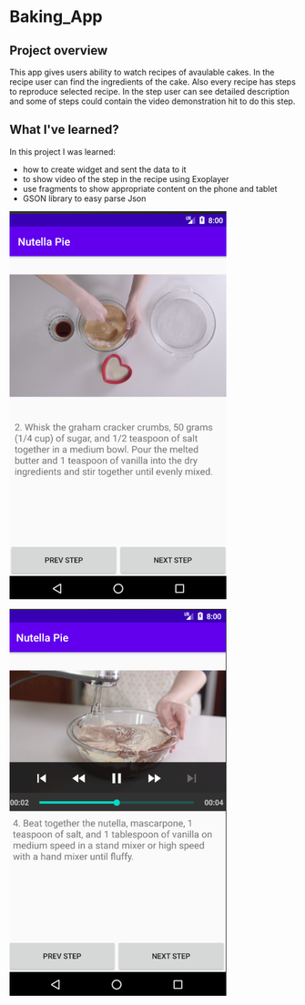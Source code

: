 # Baking_App

## Project overview

This app gives users ability to watch recipes of avaulable cakes. In the recipe user can find the ingredients of the cake. Also every recipe has steps to reproduce selected recipe. In the step user can see detailed description and some of steps could contain the video demonstration hit to do this step.

## What I've learned?

In this project I was learned:
- how to create widget and sent the data to it
- to show video of the step in the recipe using Exoplayer
- use fragments to show appropriate content on the phone and tablet
- GSON library to easy parse Json

![alt text](https://github.com/yopetra/Baking_App/blob/master/baking-app.png)

![alt text](https://github.com/yopetra/Baking_App/blob/master/baking-app2.png)

